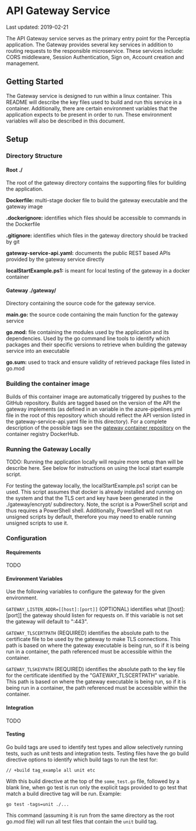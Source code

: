 # API Gateway Service

Last updated: 2019-02-21

The API Gateway service serves as the primary entry point for the Perceptia application. The Gateway provides several key services in addition to routing requests to the responsible microservice. These services include: CORS middleware, Session Authentication, Sign on, Account creation and management. 

## Getting Started

The Gateway service is designed to run within a linux container. This README will describe the key files used to build and run this service in a container. Additionally, there are certain environment variables that the application expects to be present in order to run. These environment variables will also be described in this document. 

## Setup

### Directory Structure

#### Root ./

The root of the gateway directory contains the supporting files for building the application.

**Dockerfile:** multi-stage docker file to build the gateway executable and the gateway image

**.dockerignore:** identifies which files should be accessible to commands in the Dockerfile

**.gitignore:** identifies which files in the gateway directory should be tracked by git

**gateway-service-api.yaml:** documents the public REST based APIs provided by the gateway service directly

**localStartExample.ps1:** is meant for local testing of the gateway in a docker container

#### Gateway ./gateway/

Directory containing the source code for the gateway service.

**main.go:** the source code containing the main function for the gateway service

**go.mod:** file containing the modules used by the application and its dependencies. Used by the go command line tools to identify which packages and their specific versions to retrieve when building the gateway service into an executable

**go.sum:** used to track and ensure validity of retrieved package files listed in go.mod

### Building the container image

Builds of this container image are automatically triggered by pushes to the GitHub repository.
Builds are tagged based on the version of the API the gateway implements (as defined in an variable in the azure-pipelines.yml file in the root of this repository which should reflect the API version listed in the gateway-service-api.yaml file in this directory). For a complete description of the possible tags see the [gateway container repository](https://hub.docker.com/r/uwthalesians/gateway) on the container registry DockerHub.

### Running the Gateway Locally

TODO: Running the application locally will require more setup than will be describe here. See below for instructions on using the local start example script.

For testing the gateway locally, the localStartExample.ps1 script can be used. This script assumes that docker is already installed and running on the system and that the TLS cert and key have been generated in the ./gateway/encrypt/ subdirectory. Note, the script is a PowerShell script and thus requires a PowerShell shell. Additionally, PowerShell will not run unsigned scripts by default, therefore you may need to enable running unsigned scripts to use it.

### Configuration

#### Requirements

TODO

#### Environment Variables

 Use the following variables to configure the gateway for the given environment.

`GATEWAY_LISTEN_ADDR=[[host]:[port]]` (OPTIONAL) identifies what [[host]:[port]] the gateway should listen for requests on. If this variable is not set the gateway will default to ":443".

`GATEWAY_TLSCERTPATH` (REQUIRED) identifies the absolute path to the certificate file to be used by the gateway to make TLS connections. This path is based on where the gateway executable is being run, so if it is being run in a container, the path referenced must be accessible within the container.

`GATEWAY_TLSKEYPATH` (REQUIRED) identifies the absolute path to the key file for the certificate identified by the "GATEWAY_TLSCERTPATH" variable. This path is based on where the gateway executable is being run, so if it is being run in a container, the path referenced must be accessible within the container.

#### Integration

TODO
 
#### Testing

Go build tags are used to identify test types and allow selectively running tests, such as unit tests and integration tests. Testing files have the go build directive options to identify which build tags to run the test for:

`// +build tag_example all unit etc`

With this build directive at the top of the `some_test.go` file, followed by a blank line, when go test is run only the explicit tags provided to go test that match a build directive tag will be run. Example:

`go test -tags=unit ./...`

This command (assuming it is run from the same directory as the root go.mod file) will run all test files that contain the `unit` build tag.